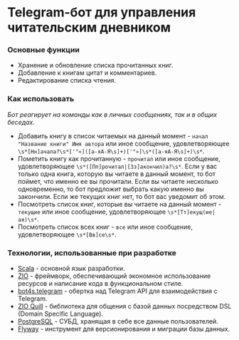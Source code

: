 # Telegram-бот для управления читательским дневником
### Основные функции
* Хранение и обновление списка прочитанных книг.
* Добавление к книгам цитат и комментариев.
* Редактирование списка чтения.
### Как использовать
_Бот реагирует на команды как в личных сообщениях, так и в общих беседах._  
* Добавить книгу в список читаемых на данный момент - `начал "Название книги" Имя автора` или иное сообщение, удовлетворяющее `\s*[Нн]ачала?\s*['"«]([а-яА-Я\s]+)['"»]\s*([а-яА-Я\s]+)\s*`.  
* Пометить книгу как прочитанную - `прочитал` или иное сообщение, удовлетворяющее `\s*([Пп]рочитал|[Зз]акончил)а?\s*`. Если у вас только одна книга, которую вы читаете в данный момент, то бот поймет, что именно ее вы прочитали. Если вы читаете несколько одновременно, то бот предложит выбрать какую именно вы закончили. Если же текущих книг нет, то бот вас уведомит об этом.
* Посмотреть список книг, которые вы читаете на данный момент - `текущие` или иное сообщение, удовлетворяющее `\s*[Тт]екущ(ие|ая)\s*`.
* Посмотреть список всех книг - `все` или иное сообщение, удовлетворяющее `\s*[Вв]се\s*`.
### Технологии, использованные при разработке
* [Scala](https://www.scala-lang.org/) - основной язык разработки.
* [ZIO](https://zio.dev/) - фреймворк, обеспечивающий экономное использование ресурсов и написание кода в функциональном стиле.
* [bot4s.telegram](https://github.com/bot4s/telegram) - обертка над Telegram API для взаимодействия с Telegram.
* [ZIO Quill](https://zio.dev/zio-quill/) - библиотека для общения с базой данных посредством DSL (Domain Specific Language).
* [PostgreSQL](https://www.postgresql.org/) - СУБД, хранящая в себе все данные пользователей.
* [Flyway](https://flywaydb.org/) - инструмент для версионирования и миграции базы данных.
    